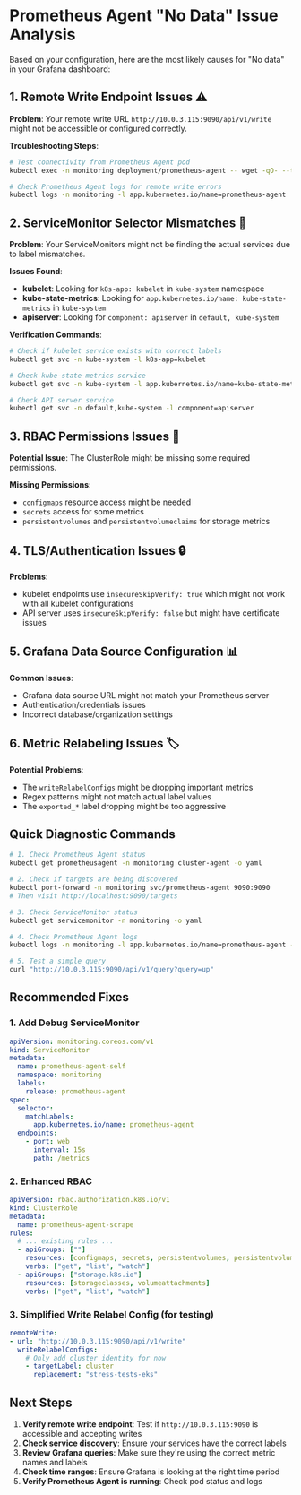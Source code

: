 # Prometheus Agent "No Data" Issue Analysis

Based on your configuration, here are the most likely causes for "No data" in your Grafana dashboard:

## 1. Remote Write Endpoint Issues ⚠️

**Problem**: Your remote write URL `http://10.0.3.115:9090/api/v1/write` might not be accessible or configured correctly.

**Troubleshooting Steps**:
```bash
# Test connectivity from Prometheus Agent pod
kubectl exec -n monitoring deployment/prometheus-agent -- wget -qO- --timeout=5 http://10.0.3.115:9090/api/v1/query?query=up

# Check Prometheus Agent logs for remote write errors
kubectl logs -n monitoring -l app.kubernetes.io/name=prometheus-agent | grep -i "remote\|write\|error"
```

## 2. ServiceMonitor Selector Mismatches 🎯

**Problem**: Your ServiceMonitors might not be finding the actual services due to label mismatches.

**Issues Found**:
- **kubelet**: Looking for `k8s-app: kubelet` in `kube-system` namespace
- **kube-state-metrics**: Looking for `app.kubernetes.io/name: kube-state-metrics` in `kube-system`
- **apiserver**: Looking for `component: apiserver` in `default, kube-system`

**Verification Commands**:
```bash
# Check if kubelet service exists with correct labels
kubectl get svc -n kube-system -l k8s-app=kubelet

# Check kube-state-metrics service
kubectl get svc -n kube-system -l app.kubernetes.io/name=kube-state-metrics

# Check API server service
kubectl get svc -n default,kube-system -l component=apiserver
```

## 3. RBAC Permissions Issues 🔐

**Potential Issue**: The ClusterRole might be missing some required permissions.

**Missing Permissions**:
- `configmaps` resource access might be needed
- `secrets` access for some metrics
- `persistentvolumes` and `persistentvolumeclaims` for storage metrics

## 4. TLS/Authentication Issues 🔒

**Problems**:
- kubelet endpoints use `insecureSkipVerify: true` which might not work with all kubelet configurations
- API server uses `insecureSkipVerify: false` but might have certificate issues

## 5. Grafana Data Source Configuration 📊

**Common Issues**:
- Grafana data source URL might not match your Prometheus server
- Authentication/credentials issues
- Incorrect database/organization settings

## 6. Metric Relabeling Issues 🏷️

**Potential Problems**:
- The `writeRelabelConfigs` might be dropping important metrics
- Regex patterns might not match actual label values
- The `exported_*` label dropping might be too aggressive

## Quick Diagnostic Commands

```bash
# 1. Check Prometheus Agent status
kubectl get prometheusagent -n monitoring cluster-agent -o yaml

# 2. Check if targets are being discovered
kubectl port-forward -n monitoring svc/prometheus-agent 9090:9090
# Then visit http://localhost:9090/targets

# 3. Check ServiceMonitor status
kubectl get servicemonitor -n monitoring -o yaml

# 4. Check Prometheus Agent logs
kubectl logs -n monitoring -l app.kubernetes.io/name=prometheus-agent --tail=100

# 5. Test a simple query
curl "http://10.0.3.115:9090/api/v1/query?query=up"
```

## Recommended Fixes

### 1. Add Debug ServiceMonitor
```yaml
apiVersion: monitoring.coreos.com/v1
kind: ServiceMonitor
metadata:
  name: prometheus-agent-self
  namespace: monitoring
  labels:
    release: prometheus-agent
spec:
  selector:
    matchLabels:
      app.kubernetes.io/name: prometheus-agent
  endpoints:
    - port: web
      interval: 15s
      path: /metrics
```

### 2. Enhanced RBAC
```yaml
apiVersion: rbac.authorization.k8s.io/v1
kind: ClusterRole
metadata:
  name: prometheus-agent-scrape
rules:
  # ... existing rules ...
  - apiGroups: [""]
    resources: [configmaps, secrets, persistentvolumes, persistentvolumeclaims]
    verbs: ["get", "list", "watch"]
  - apiGroups: ["storage.k8s.io"]
    resources: [storageclasses, volumeattachments]
    verbs: ["get", "list", "watch"]
```

### 3. Simplified Write Relabel Config (for testing)
```yaml
remoteWrite:
- url: "http://10.0.3.115:9090/api/v1/write"
  writeRelabelConfigs:
    # Only add cluster identity for now
    - targetLabel: cluster
      replacement: "stress-tests-eks"
```

## Next Steps

1. **Verify remote write endpoint**: Test if `http://10.0.3.115:9090` is accessible and accepting writes
2. **Check service discovery**: Ensure your services have the correct labels
3. **Review Grafana queries**: Make sure they're using the correct metric names and labels
4. **Check time ranges**: Ensure Grafana is looking at the right time period
5. **Verify Prometheus Agent is running**: Check pod status and logs
